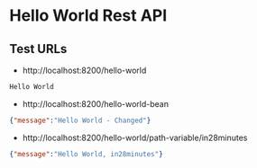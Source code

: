 # Hello World Rest API


## Test URLs

- http://localhost:8200/hello-world

```txt
Hello World
```

- http://localhost:8200/hello-world-bean

```json
{"message":"Hello World - Changed"}
```

- http://localhost:8200/hello-world/path-variable/in28minutes

```json
{"message":"Hello World, in28minutes"}
```
